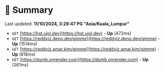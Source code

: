 # 📖 Summary
Last updated: **11/10/2024, 3:29:47 PG "Asia/Kuala_Lumpur"**

- `GET` [https://hst.ujol.dev](https://hst.ujol.dev) - **Up** (472ms)
- `GET` [https://reddviz.deno.dev/gimme](https://reddviz.deno.dev/gimme) - **Up** (1514ms)
- `GET` [https://reddviz.amar.kim/gimme](https://reddviz.amar.kim/gimme) - **Up** (818ms)
- `GET` [https://dumb.onrender.com](https://dumb.onrender.com) - **Up** (261ms)
